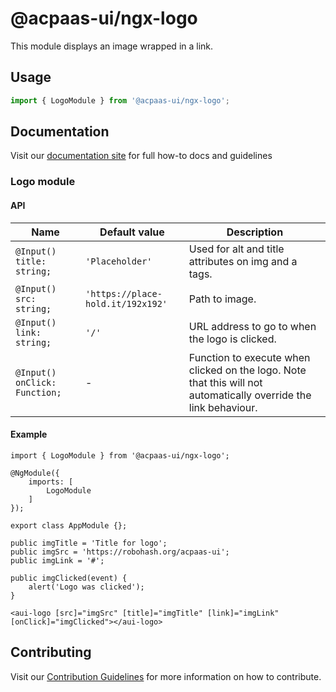 # @acpaas-ui/ngx-logo

This module displays an image wrapped in a link.

## Usage

```typescript
import { LogoModule } from '@acpaas-ui/ngx-logo';
```

## Documentation

Visit our [documentation site](https://acpaas-ui.digipolis.be/) for full how-to docs and guidelines

### Logo module

#### API

| Name         | Default value | Description |
| -----------  | ------ | -------------------------- |
| `@Input() title: string;` | `'Placeholder'` | Used for alt and title attributes on img and a tags. |
| `@Input() src: string;` | `'https://place-hold.it/192x192'` | Path to image. |
| `@Input() link: string;` | `'/'` | URL address to go to when the logo is clicked. |
| `@Input() onClick: Function;` | - | Function to execute when clicked on the logo. Note that this will not automatically override the link behaviour. |

#### Example

```
import { LogoModule } from '@acpaas-ui/ngx-logo';

@NgModule({
    imports: [
        LogoModule
    ]
});

export class AppModule {};
```

```
public imgTitle = 'Title for logo';
public imgSrc = 'https://robohash.org/acpaas-ui';
public imgLink = '#';

public imgClicked(event) {
    alert('Logo was clicked');
}
```

```
<aui-logo [src]="imgSrc" [title]="imgTitle" [link]="imgLink" [onClick]="imgClicked"></aui-logo>
```

## Contributing

Visit our [Contribution Guidelines](../../CONTRIBUTING.md) for more information on how to contribute.
